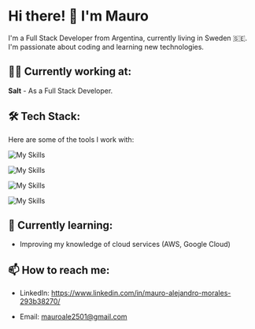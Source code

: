 # Hi there! 👋 I'm Mauro

I'm a Full Stack Developer from Argentina, currently living in Sweden 🇸🇪. 
I'm passionate about coding and learning new technologies.

## 👨‍💻 Currently working at:
**Salt** - As a Full Stack Developer.

## 🛠 Tech Stack:
Here are some of the tools I work with:

![My Skills](https://skillicons.dev/icons?i=git,js,ts,react,nextjs,html,css,materialui,jest,vite)

![My Skills](https://skillicons.dev/icons?i=java,nodejs,maven)

![My Skills](https://skillicons.dev/icons?i=docker,postgres,azure,netlify,vercel)

![My Skills](https://skillicons.dev/icons?i=idea,vscode,postman)


## 🌱 Currently learning:
- Improving my knowledge of cloud services (AWS, Google Cloud)

## 📫 How to reach me:
- LinkedIn: https://www.linkedin.com/in/mauro-alejandro-morales-293b38270/

- Email: mauroale2501@gmail.com
